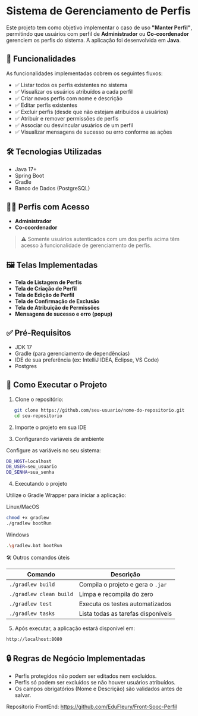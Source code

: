 # Sistema de Gerenciamento de Perfis

Este projeto tem como objetivo implementar o caso de uso **"Manter Perfil"**, permitindo que usuários com perfil de **Administrador** ou **Co-coordenador** gerenciem os perfis do sistema. A aplicação foi desenvolvida em **Java**.

## 📌 Funcionalidades

As funcionalidades implementadas cobrem os seguintes fluxos:

- ✅ Listar todos os perfis existentes no sistema
- ✅ Visualizar os usuários atribuídos a cada perfil
- ✅ Criar novos perfis com nome e descrição
- ✅ Editar perfis existentes
- ✅ Excluir perfis (desde que não estejam atribuídos a usuários)
- ✅ Atribuir e remover permissões de perfis
- ✅ Associar ou desvincular usuários de um perfil
- ✅ Visualizar mensagens de sucesso ou erro conforme as ações

## 🛠️ Tecnologias Utilizadas

- Java 17+
- Spring Boot
- Gradle
- Banco de Dados (PostgreSQL)

## 🧑‍💻 Perfis com Acesso

- **Administrador**
- **Co-coordenador**

> ⚠️ Somente usuários autenticados com um dos perfis acima têm acesso à funcionalidade de gerenciamento de perfis.


## 🖼️ Telas Implementadas

- **Tela de Listagem de Perfis**
- **Tela de Criação de Perfil**
- **Tela de Edição de Perfil**
- **Tela de Confirmação de Exclusão**
- **Tela de Atribuição de Permissões**
- **Mensagens de sucesso e erro (popup)**

## ✅ Pré-Requisitos

- JDK 17
- Gradle (para gerenciamento de dependências)
- IDE de sua preferência (ex: IntelliJ IDEA, Eclipse, VS Code)
- Postgres

## 🚀 Como Executar o Projeto

1. Clone o repositório:
```bash
   git clone https://github.com/seu-usuario/nome-do-repositorio.git
   cd seu-repositorio
```

2. Importe o projeto em sua IDE

3. Configurando variáveis de ambiente

Configure as variáveis no seu sistema:
```bash
DB_HOST=localhost
DB_USER=seu_usuario
DB_SENHA=sua_senha
```

4. Executando o projeto

Utilize o Gradle Wrapper para iniciar a aplicação:

Linux/MacOS
```bash
chmod +x gradlew
./gradlew bootRun
```

Windows
```bash
.\gradlew.bat bootRun
```

🛠️ Outros comandos úteis

| Comando                 | Descrição                          |
| ----------------------- | ---------------------------------- |
| `./gradlew build`       | Compila o projeto e gera o `.jar`  |
| `./gradlew clean build` | Limpa e recompila do zero          |
| `./gradlew test`        | Executa os testes automatizados    |
| `./gradlew tasks`       | Lista todas as tarefas disponíveis |


5. Após executar, a aplicação estará disponível em:

```bash
http://localhost:8080
```

## 🔒 Regras de Negócio Implementadas

- Perfis protegidos não podem ser editados nem excluídos.
- Perfis só podem ser excluídos se não houver usuários atribuídos.
- Os campos obrigatórios (Nome e Descrição) são validados antes de salvar.

Repositorio FrontEnd: https://github.com/EduFleury/Front-Sooc-Perfil
